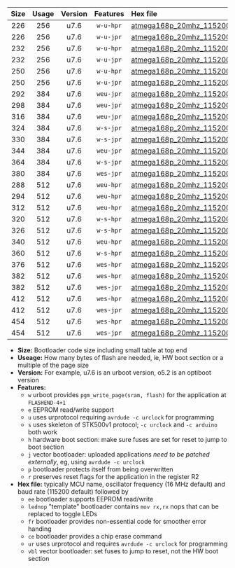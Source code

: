 |Size|Usage|Version|Features|Hex file|
|:-:|:-:|:-:|:-:|:--|
|226|256|u7.6|`w-u-hpr`|[atmega168p_20mhz_115200bps_ur.hex](https://raw.githubusercontent.com/stefanrueger/urboot/main//atmega168p_20mhz_115200bps_ur.hex)|
|226|256|u7.6|`w-u-jpr`|[atmega168p_20mhz_115200bps_ur_vbl.hex](https://raw.githubusercontent.com/stefanrueger/urboot/main//atmega168p_20mhz_115200bps_ur_vbl.hex)|
|232|256|u7.6|`w-u-hpr`|[atmega168p_20mhz_115200bps_lednop_ur.hex](https://raw.githubusercontent.com/stefanrueger/urboot/main//atmega168p_20mhz_115200bps_lednop_ur.hex)|
|232|256|u7.6|`w-u-jpr`|[atmega168p_20mhz_115200bps_lednop_ur_vbl.hex](https://raw.githubusercontent.com/stefanrueger/urboot/main//atmega168p_20mhz_115200bps_lednop_ur_vbl.hex)|
|250|256|u7.6|`w-u-hpr`|[atmega168p_20mhz_115200bps_lednop_fr_ur.hex](https://raw.githubusercontent.com/stefanrueger/urboot/main//atmega168p_20mhz_115200bps_lednop_fr_ur.hex)|
|250|256|u7.6|`w-u-jpr`|[atmega168p_20mhz_115200bps_lednop_fr_ur_vbl.hex](https://raw.githubusercontent.com/stefanrueger/urboot/main//atmega168p_20mhz_115200bps_lednop_fr_ur_vbl.hex)|
|292|384|u7.6|`weu-jpr`|[atmega168p_20mhz_115200bps_ee_ur_vbl.hex](https://raw.githubusercontent.com/stefanrueger/urboot/main//atmega168p_20mhz_115200bps_ee_ur_vbl.hex)|
|298|384|u7.6|`weu-jpr`|[atmega168p_20mhz_115200bps_ee_lednop_ur_vbl.hex](https://raw.githubusercontent.com/stefanrueger/urboot/main//atmega168p_20mhz_115200bps_ee_lednop_ur_vbl.hex)|
|316|384|u7.6|`weu-jpr`|[atmega168p_20mhz_115200bps_ee_lednop_fr_ur_vbl.hex](https://raw.githubusercontent.com/stefanrueger/urboot/main//atmega168p_20mhz_115200bps_ee_lednop_fr_ur_vbl.hex)|
|324|384|u7.6|`w-s-jpr`|[atmega168p_20mhz_115200bps_vbl.hex](https://raw.githubusercontent.com/stefanrueger/urboot/main//atmega168p_20mhz_115200bps_vbl.hex)|
|330|384|u7.6|`w-s-jpr`|[atmega168p_20mhz_115200bps_lednop_vbl.hex](https://raw.githubusercontent.com/stefanrueger/urboot/main//atmega168p_20mhz_115200bps_lednop_vbl.hex)|
|344|384|u7.6|`weu-jpr`|[atmega168p_20mhz_115200bps_ee_lednop_fr_ce_ur_vbl.hex](https://raw.githubusercontent.com/stefanrueger/urboot/main//atmega168p_20mhz_115200bps_ee_lednop_fr_ce_ur_vbl.hex)|
|364|384|u7.6|`w-s-jpr`|[atmega168p_20mhz_115200bps_lednop_fr_vbl.hex](https://raw.githubusercontent.com/stefanrueger/urboot/main//atmega168p_20mhz_115200bps_lednop_fr_vbl.hex)|
|380|384|u7.6|`wes-jpr`|[atmega168p_20mhz_115200bps_ee_vbl.hex](https://raw.githubusercontent.com/stefanrueger/urboot/main//atmega168p_20mhz_115200bps_ee_vbl.hex)|
|288|512|u7.6|`weu-hpr`|[atmega168p_20mhz_115200bps_ee_ur.hex](https://raw.githubusercontent.com/stefanrueger/urboot/main//atmega168p_20mhz_115200bps_ee_ur.hex)|
|294|512|u7.6|`weu-hpr`|[atmega168p_20mhz_115200bps_ee_lednop_ur.hex](https://raw.githubusercontent.com/stefanrueger/urboot/main//atmega168p_20mhz_115200bps_ee_lednop_ur.hex)|
|312|512|u7.6|`weu-hpr`|[atmega168p_20mhz_115200bps_ee_lednop_fr_ur.hex](https://raw.githubusercontent.com/stefanrueger/urboot/main//atmega168p_20mhz_115200bps_ee_lednop_fr_ur.hex)|
|320|512|u7.6|`w-s-hpr`|[atmega168p_20mhz_115200bps.hex](https://raw.githubusercontent.com/stefanrueger/urboot/main//atmega168p_20mhz_115200bps.hex)|
|326|512|u7.6|`w-s-hpr`|[atmega168p_20mhz_115200bps_lednop.hex](https://raw.githubusercontent.com/stefanrueger/urboot/main//atmega168p_20mhz_115200bps_lednop.hex)|
|340|512|u7.6|`weu-hpr`|[atmega168p_20mhz_115200bps_ee_lednop_fr_ce_ur.hex](https://raw.githubusercontent.com/stefanrueger/urboot/main//atmega168p_20mhz_115200bps_ee_lednop_fr_ce_ur.hex)|
|360|512|u7.6|`w-s-hpr`|[atmega168p_20mhz_115200bps_lednop_fr.hex](https://raw.githubusercontent.com/stefanrueger/urboot/main//atmega168p_20mhz_115200bps_lednop_fr.hex)|
|376|512|u7.6|`wes-hpr`|[atmega168p_20mhz_115200bps_ee.hex](https://raw.githubusercontent.com/stefanrueger/urboot/main//atmega168p_20mhz_115200bps_ee.hex)|
|382|512|u7.6|`wes-hpr`|[atmega168p_20mhz_115200bps_ee_lednop.hex](https://raw.githubusercontent.com/stefanrueger/urboot/main//atmega168p_20mhz_115200bps_ee_lednop.hex)|
|382|512|u7.6|`wes-jpr`|[atmega168p_20mhz_115200bps_ee_lednop_vbl.hex](https://raw.githubusercontent.com/stefanrueger/urboot/main//atmega168p_20mhz_115200bps_ee_lednop_vbl.hex)|
|412|512|u7.6|`wes-hpr`|[atmega168p_20mhz_115200bps_ee_lednop_fr.hex](https://raw.githubusercontent.com/stefanrueger/urboot/main//atmega168p_20mhz_115200bps_ee_lednop_fr.hex)|
|412|512|u7.6|`wes-jpr`|[atmega168p_20mhz_115200bps_ee_lednop_fr_vbl.hex](https://raw.githubusercontent.com/stefanrueger/urboot/main//atmega168p_20mhz_115200bps_ee_lednop_fr_vbl.hex)|
|454|512|u7.6|`wes-hpr`|[atmega168p_20mhz_115200bps_ee_lednop_fr_ce.hex](https://raw.githubusercontent.com/stefanrueger/urboot/main//atmega168p_20mhz_115200bps_ee_lednop_fr_ce.hex)|
|454|512|u7.6|`wes-jpr`|[atmega168p_20mhz_115200bps_ee_lednop_fr_ce_vbl.hex](https://raw.githubusercontent.com/stefanrueger/urboot/main//atmega168p_20mhz_115200bps_ee_lednop_fr_ce_vbl.hex)|

- **Size:** Bootloader code size including small table at top end
- **Useage:** How many bytes of flash are needed, ie, HW boot section or a multiple of the page size
- **Version:** For example, u7.6 is an urboot version, o5.2 is an optiboot version
- **Features:**
  + `w` urboot provides `pgm_write_page(sram, flash)` for the application at `FLASHEND-4+1`
  + `e` EEPROM read/write support
  + `u` uses urprotocol requiring `avrdude -c urclock` for programming
  + `s` uses skeleton of STK500v1 protocol; `-c urclock` and `-c arduino` both work
  + `h` hardware boot section: make sure fuses are set for reset to jump to boot section
  + `j` vector bootloader: uploaded applications *need to be patched externally*, eg, using `avrdude -c urclock`
  + `p` bootloader protects itself from being overwritten
  + `r` preserves reset flags for the application in the register R2
- **Hex file:** typically MCU name, oscillator frequency (16 MHz default) and baud rate (115200 default) followed by
  + `ee` bootloader supports EEPROM read/write
  + `lednop` "template" bootloader contains `mov rx,rx` nops that can be replaced to toggle LEDs
  + `fr` bootloader provides non-essential code for smoother error handing
  + `ce` bootloader provides a chip erase command
  + `ur` uses urprotocol and requires `avrdude -c urclock` for programming
  + `vbl` vector bootloader: set fuses to jump to reset, not the HW boot section
